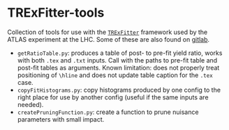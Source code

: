 # TRExFitter-tools

Collection of tools for use with the [`TRExFitter`](https://gitlab.cern.ch/TRExStats/TRExFitter) framework used by the ATLAS experiment at the LHC. Some of these are also found on [gitlab](https://gitlab.cern.ch/alheld/).

- `getRatioTable.py`: produces a table of post- to pre-fit yield ratio, works with both `.tex` and `.txt` inputs. Call with the paths to pre-fit table and post-fit tables as arguments. Known limitation: does not properly treat positioning of `\hline` and does not update table caption for the `.tex` case.
- `copyFitHistograms.py`: copy histograms produced by one config to the right place for use by another config (useful if the same inputs are needed).
- `createPruningFunction.py`: create a function to prune nuisance parameters with small impact.

